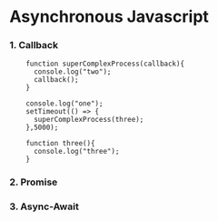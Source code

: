 # Asynchronous Javascript

### 1. Callback

        function superComplexProcess(callback){
          console.log("two");
          callback();
        }

        console.log("one");
        setTimeout(() => {
          superComplexProcess(three);
        },5000);

        function three(){
          console.log("three");
        }
        
### 2. Promise

### 3. Async-Await
